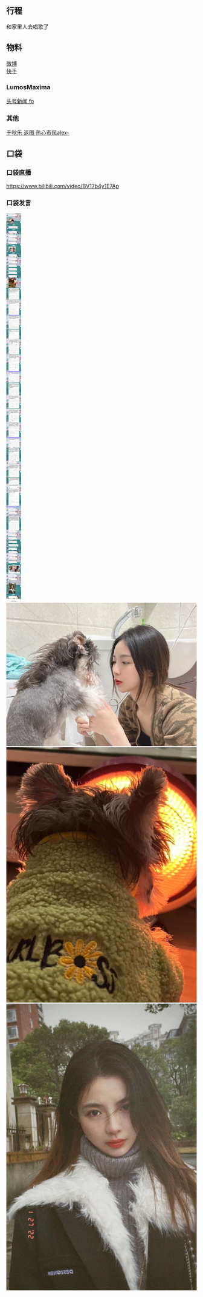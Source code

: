## 行程
和家里人去唱歌了

## 物料
[微博](https://weibo.com/5228056212/LcK2c8HdP)<br>
[快手](https://www.kuaishou.com/short-video/3xxmzsraa5gwtuu)
### LumosMaxima
[头号新闻 fo](https://weibo.com/7726863056/LcKLubdbj)<br>
### 其他
[千秋乐 返图 热心市民alex-](https://weibo.com/2971625284/LcBwbctsx)<br>
## 口袋
### 口袋直播
https://www.bilibili.com/video/BV17b4y1E7Ap
### 口袋发言
![口袋发言](./pocket48/imgs/messages1.jpeg)<br>
![口袋发言](./pocket48/imgs/P1.jpeg)<br>
![口袋发言](./pocket48/imgs/P2.jpeg)<br>
![口袋发言](./pocket48/imgs/P3.jpeg)<br>
